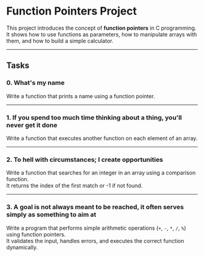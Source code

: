 # Function Pointers Project

This project introduces the concept of **function pointers** in C programming.  
It shows how to use functions as parameters, how to manipulate arrays with them, and how to build a simple calculator.

---

## Tasks

### 0. What's my name
Write a function that prints a name using a function pointer.

---

### 1. If you spend too much time thinking about a thing, you'll never get it done
Write a function that executes another function on each element of an array.

---

### 2. To hell with circumstances; I create opportunities
Write a function that searches for an integer in an array using a comparison function.  
It returns the index of the first match or -1 if not found.

---

### 3. A goal is not always meant to be reached, it often serves simply as something to aim at
Write a program that performs simple arithmetic operations (`+`, `-`, `*`, `/`, `%`) using function pointers.  
It validates the input, handles errors, and executes the correct function dynamically.
